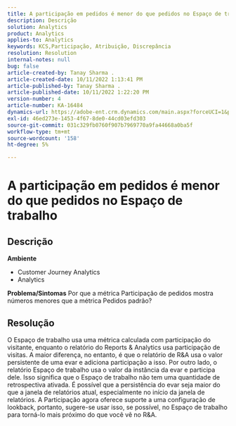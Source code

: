 ```yaml
---
title: A participação em pedidos é menor do que pedidos no Espaço de trabalho
description: Descrição
solution: Analytics
product: Analytics
applies-to: Analytics
keywords: KCS,Participação, Atribuição, Discrepância
resolution: Resolution
internal-notes: null
bug: false
article-created-by: Tanay Sharma .
article-created-date: 10/11/2022 1:13:41 PM
article-published-by: Tanay Sharma .
article-published-date: 10/11/2022 1:22:20 PM
version-number: 4
article-number: KA-16484
dynamics-url: https://adobe-ent.crm.dynamics.com/main.aspx?forceUCI=1&pagetype=entityrecord&etn=knowledgearticle&id=0e9ddf82-6649-ed11-bba2-0022480868ff
exl-id: 46ed273e-1453-4f67-8de0-44cd03efd303
source-git-commit: 031c329fb0760f907b7969770a9fa44668a0ba5f
workflow-type: tm+mt
source-wordcount: '158'
ht-degree: 5%

---
```


# A participação em pedidos é menor do que pedidos no Espaço de trabalho

## Descrição

<b>Ambiente</b>
- Customer Journey Analytics
- Analytics



<b>Problema/Sintomas</b>
Por que a métrica Participação de pedidos mostra números menores que a métrica Pedidos padrão?


## Resolução


O Espaço de trabalho usa uma métrica calculada com participação do visitante, enquanto o relatório do Reports &amp; Analytics usa participação de visitas. A maior diferença, no entanto, é que o relatório de R&amp;A usa o valor persistente de uma evar e adiciona participação a isso. Por outro lado, o relatório Espaço de trabalho usa o valor da instância da evar e participa dele. Isso significa que o Espaço de trabalho não tem uma quantidade de retrospectiva ativada. É possível que a persistência do evar seja maior do que a janela de relatórios atual, especialmente no início da janela de relatórios. A Participação agora oferece suporte a uma configuração de lookback, portanto, sugere-se usar isso, se possível, no Espaço de trabalho para torná-lo mais próximo do que você vê no R&amp;A.
